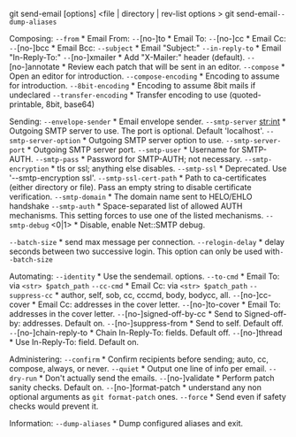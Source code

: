 git send-email [options] <file | directory | rev-list options >
git send-email`--dump-aliases`

  Composing:
   `--from`                  <str>  * Email From:
   `--`[no-]to               <str>  * Email To:
   `--`[no-]cc               <str>  * Email Cc:
   `--`[no-]bcc              <str>  * Email Bcc:
   `--subject`               <str>  * Email "Subject:"
   `--in-reply-to`           <str>  * Email "In-Reply-To:"
   `--`[no-]xmailer                 * Add "X-Mailer:" header (default).
   `--`[no-]annotate                * Review each patch that will be sent in an editor.
   `--compose`                      * Open an editor for introduction.
   `--compose-encoding`      <str>  * Encoding to assume for introduction.
   `--8bit-encoding`         <str>  * Encoding to assume 8bit mails if undeclared
   `--transfer-encoding`     <str>  * Transfer encoding to use (quoted-printable, 8bit, base64)

  Sending:
   `--envelope-sender`       <str>  * Email envelope sender.
   `--smtp-server`       <str:int>  * Outgoing SMTP server to use. The port
                                     is optional. Default 'localhost'.
   `--smtp-server-option`    <str>  * Outgoing SMTP server option to use.
   `--smtp-server-port`      <int>  * Outgoing SMTP server port.
   `--smtp-user`             <str>  * Username for SMTP-AUTH.
   `--smtp-pass`             <str>  * Password for SMTP-AUTH; not necessary.
   `--smtp-encryption`       <str>  * tls or ssl; anything else disables.
   `--smtp-ssl`                     * Deprecated. Use '--smtp-encryption ssl'.
   `--smtp-ssl-cert-path`    <str>  * Path to ca-certificates (either directory or file).
                                     Pass an empty string to disable certificate
                                     verification.
   `--smtp-domain`           <str>  * The domain name sent to HELO/EHLO handshake
   `--smtp-auth`             <str>  * Space-separated list of allowed AUTH mechanisms.
                                     This setting forces to use one of the listed mechanisms.
   `--smtp-debug`            <0|1>  * Disable, enable Net::SMTP debug.

   `--batch-size`            <int>  * send max <int> message per connection.
   `--relogin-delay`         <int>  * delay <int> seconds between two successive login.
                                     This option can only be used with`--batch-size`

  Automating:
   `--identity`              <str>  * Use the sendemail.<id> options.
   `--to-cmd`                <str>  * Email To: via `<str> $patch_path`
   `--cc-cmd`                <str>  * Email Cc: via `<str> $patch_path`
   `--suppress-cc`           <str>  * author, self, sob, cc, cccmd, body, bodycc, all.
   `--`[no-]cc-cover                * Email Cc: addresses in the cover letter.
   `--`[no-]to-cover                * Email To: addresses in the cover letter.
   `--`[no-]signed-off-by-cc        * Send to Signed-off-by: addresses. Default on.
   `--`[no-]suppress-from           * Send to self. Default off.
   `--`[no-]chain-reply-to          * Chain In-Reply-To: fields. Default off.
   `--`[no-]thread                  * Use In-Reply-To: field. Default on.

  Administering:
   `--confirm`               <str>  * Confirm recipients before sending;
                                     auto, cc, compose, always, or never.
   `--quiet`                        * Output one line of info per email.
   `--dry-run`                      * Don't actually send the emails.
   `--`[no-]validate                * Perform patch sanity checks. Default on.
   `--`[no-]format-patch            * understand any non optional arguments as
                                     `git format-patch` ones.
   `--force`                        * Send even if safety checks would prevent it.

  Information:
   `--dump-aliases`                 * Dump configured aliases and exit.

